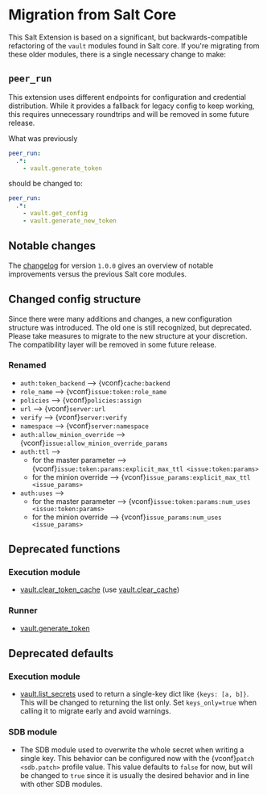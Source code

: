 # Migration from Salt Core
This Salt Extension is based on a significant, but backwards-compatible
refactoring of the `vault` modules found in Salt core. If you're migrating
from these older modules, there is a single necessary change to make:

## `peer_run`
This extension uses different endpoints for configuration and credential
distribution. While it provides a fallback for legacy config to keep working,
this requires unnecessary roundtrips and will be removed in some future release.

What was previously
```yaml
peer_run:
  .*:
    - vault.generate_token
```

should be changed to:
```yaml
peer_run:
  .*:
    - vault.get_config
    - vault.generate_new_token
```

## Notable changes
The [changelog](#changelog-target) for version `1.0.0` gives an overview of notable
improvements versus the previous Salt core modules.

## Changed config structure
Since there were many additions and changes, a new configuration structure
was introduced. The old one is still recognized, but deprecated.
Please take measures to migrate to the new structure at your discretion.
The compatibility layer will be removed in some future release.

### Renamed
- `auth:token_backend` --> {vconf}`cache:backend`
- `role_name` --> {vconf}`issue:token:role_name`
- `policies` --> {vconf}`policies:assign`
- `url` --> {vconf}`server:url`
- `verify` --> {vconf}`server:verify`
- `namespace` --> {vconf}`server:namespace`
- `auth:allow_minion_override` --> {vconf}`issue:allow_minion_override_params`
- `auth:ttl` -->
    * for the master parameter --> {vconf}`issue:token:params:explicit_max_ttl <issue:token:params>`
    * for the minion override --> {vconf}`issue_params:explicit_max_ttl <issue_params>`
- `auth:uses` -->
    * for the master parameter --> {vconf}`issue:token:params:num_uses <issue:token:params>`
    * for the minion override --> {vconf}`issue_params:num_uses <issue_params>`

## Deprecated functions
### Execution module
- [vault.clear_token_cache](saltext.vault.modules.vault.clear_token_cache) (use [vault.clear_cache](saltext.vault.modules.vault.clear_cache))

### Runner
- [vault.generate_token](saltext.vault.runners.vault.generate_token)

## Deprecated defaults
### Execution module
* [vault.list_secrets](saltext.vault.modules.vault.list_secrets) used to return a single-key dict like `{keys: [a, b]}`.
  This will be changed to returning the list only. Set `keys_only=true` when calling
  it to migrate early and avoid warnings.

### SDB module
* The SDB module used to overwrite the whole secret when writing a single key.
  This behavior can be configured now with the {vconf}`patch <sdb.patch>` profile value.
  This value defaults to `false` for now, but will be changed to `true` since it is
  usually the desired behavior and in line with other SDB modules.
